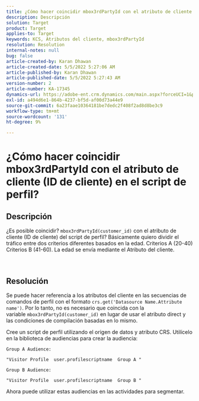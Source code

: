 ```yaml
---
title: ¿Cómo hacer coincidir mbox3rdPartyId con el atributo de cliente (ID de cliente) en el script de perfil?
description: Descripción
solution: Target
product: Target
applies-to: Target
keywords: KCS, Atributos del cliente, mbox3rdPartyId
resolution: Resolution
internal-notes: null
bug: false
article-created-by: Karan Dhawan
article-created-date: 5/5/2022 5:27:06 AM
article-published-by: Karan Dhawan
article-published-date: 5/5/2022 5:27:43 AM
version-number: 2
article-number: KA-17345
dynamics-url: https://adobe-ent.crm.dynamics.com/main.aspx?forceUCI=1&pagetype=entityrecord&etn=knowledgearticle&id=107c89fd-33cc-ec11-a7b5-6045bd00db25
exl-id: a494d6e1-864b-4237-bf5d-af00d73a44e9
source-git-commit: 6a23faae10364181be7dedc2f408f2ad8d8be3c9
workflow-type: tm+mt
source-wordcount: '131'
ht-degree: 9%

---
```


# ¿Cómo hacer coincidir mbox3rdPartyId con el atributo de cliente (ID de cliente) en el script de perfil?

## Descripción

¿Es posible coincidir? `mbox3rdPartyId(customer_id)` con el atributo de cliente (ID de cliente) del script de perfil? Básicamente quiero dividir el tráfico entre dos criterios diferentes basados en la edad. Criterios A (20-40) Criterios B (41-60). La edad se envía mediante el Atributo del cliente.<br><br><br>

## Resolución


Se puede hacer referencia a los atributos del cliente en las secuencias de comandos de perfil con el formato `crs.get('Datasource Name.Attribute name')`. Por lo tanto, no es necesario que coincida con la variable `mbox3rdPartyId(customer_id)` en lugar de usar el atributo direct y las condiciones de compilación basadas en lo mismo.

Cree un script de perfil utilizando el origen de datos y atributo CRS. Utilícelo en la biblioteca de audiencias para crear la audiencia:

```
Group A Audience:

"Visitor Profile  user.profilescriptname  Group A "

Group B Audience:

"Visitor Profile  user.profilescriptname  Group B "
```

Ahora puede utilizar estas audiencias en las actividades para segmentar.
